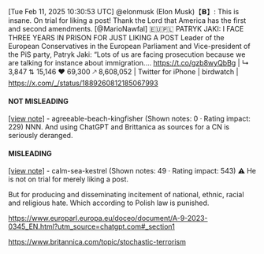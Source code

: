 [Tue Feb 11, 2025 10:30:53 UTC] @elonmusk (Elon Musk)【𝗕】: This is insane. On trial for liking a post! Thank the Lord that America has the first and second amendments. [@MarioNawfal] 🇪🇺🇵🇱 PATRYK JAKI: I FACE THREE YEARS IN PRISON FOR JUST LIKING A POST  Leader of the European Conservatives in the European Parliament and Vice-president of the PiS party, Patryk Jaki:   “Lots of us are facing prosecution because we are talking for instance about immigration.… https://t.co/gzb8wyQbBg | ↳ 3,847 ⇅ 15,146 ♥ 69,300 🡕 8,608,052 | Twitter for iPhone | birdwatch | https://x.com/_/status/1889260812185067993

#### NOT MISLEADING

[[view note]](https://x.com/i/birdwatch/n/1889322745273757752) - agreeable-beach-kingfisher (Shown notes: 0 · Rating impact: 229)
NNN. And using ChatGPT and Brittanica as sources for a CN is seriously deranged.

#### MISLEADING

[[view note]](https://x.com/i/birdwatch/n/1889307346125434999) - calm-sea-kestrel (Shown notes: 49 · Rating impact: 543)
⚠️
He is not on trial for merely liking a post.

But for producing and disseminating incitement of national, ethnic, racial and religious hate. Which according to Polish law is punished.

https://www.europarl.europa.eu/doceo/document/A-9-2023-0345_EN.html?utm_source=chatgpt.com#_section1

https://www.britannica.com/topic/stochastic-terrorism
